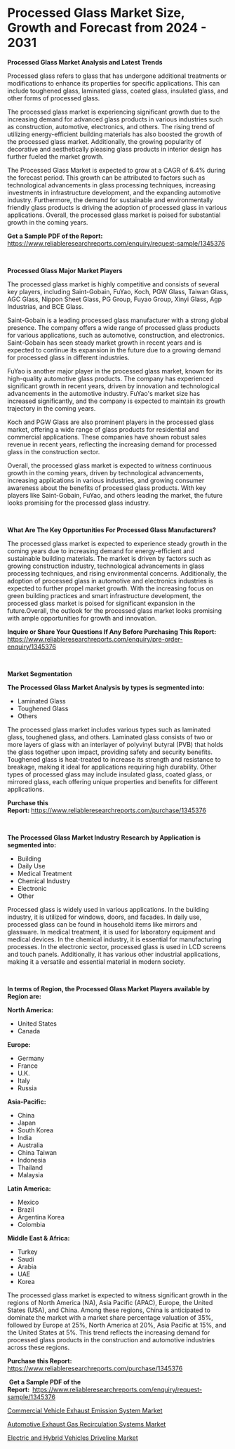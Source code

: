 <p><h1>Processed Glass Market Size, Growth and Forecast from 2024 - 2031</h1></p><p><strong>Processed Glass Market Analysis and Latest Trends</strong></p>
<p><p>Processed glass refers to glass that has undergone additional treatments or modifications to enhance its properties for specific applications. This can include toughened glass, laminated glass, coated glass, insulated glass, and other forms of processed glass.</p><p>The processed glass market is experiencing significant growth due to the increasing demand for advanced glass products in various industries such as construction, automotive, electronics, and others. The rising trend of utilizing energy-efficient building materials has also boosted the growth of the processed glass market. Additionally, the growing popularity of decorative and aesthetically pleasing glass products in interior design has further fueled the market growth.</p><p>The Processed Glass Market is expected to grow at a CAGR of 6.4% during the forecast period. This growth can be attributed to factors such as technological advancements in glass processing techniques, increasing investments in infrastructure development, and the expanding automotive industry. Furthermore, the demand for sustainable and environmentally friendly glass products is driving the adoption of processed glass in various applications. Overall, the processed glass market is poised for substantial growth in the coming years.</p></p>
<p><strong>Get a Sample PDF of the Report:&nbsp;</strong> <a href="https://www.reliableresearchreports.com/enquiry/request-sample/1345376">https://www.reliableresearchreports.com/enquiry/request-sample/1345376</a></p>
<p>&nbsp;</p>
<p><strong>Processed Glass Major Market Players</strong></p>
<p><p>The processed glass market is highly competitive and consists of several key players, including Saint-Gobain, FuYao, Koch, PGW Glass, Taiwan Glass, AGC Glass, Nippon Sheet Glass, PG Group, Fuyao Group, Xinyi Glass, Agp Industrias, and BCE Glass. </p><p>Saint-Gobain is a leading processed glass manufacturer with a strong global presence. The company offers a wide range of processed glass products for various applications, such as automotive, construction, and electronics. Saint-Gobain has seen steady market growth in recent years and is expected to continue its expansion in the future due to a growing demand for processed glass in different industries.</p><p>FuYao is another major player in the processed glass market, known for its high-quality automotive glass products. The company has experienced significant growth in recent years, driven by innovation and technological advancements in the automotive industry. FuYao's market size has increased significantly, and the company is expected to maintain its growth trajectory in the coming years.</p><p>Koch and PGW Glass are also prominent players in the processed glass market, offering a wide range of glass products for residential and commercial applications. These companies have shown robust sales revenue in recent years, reflecting the increasing demand for processed glass in the construction sector.</p><p>Overall, the processed glass market is expected to witness continuous growth in the coming years, driven by technological advancements, increasing applications in various industries, and growing consumer awareness about the benefits of processed glass products. With key players like Saint-Gobain, FuYao, and others leading the market, the future looks promising for the processed glass industry.</p></p>
<p>&nbsp;</p>
<p><strong>What Are The Key Opportunities For Processed Glass Manufacturers?</strong></p>
<p><p>The processed glass market is expected to experience steady growth in the coming years due to increasing demand for energy-efficient and sustainable building materials. The market is driven by factors such as growing construction industry, technological advancements in glass processing techniques, and rising environmental concerns. Additionally, the adoption of processed glass in automotive and electronics industries is expected to further propel market growth. With the increasing focus on green building practices and smart infrastructure development, the processed glass market is poised for significant expansion in the future.Overall, the outlook for the processed glass market looks promising with ample opportunities for growth and innovation.</p></p>
<p><strong>Inquire or Share Your Questions If Any Before Purchasing This Report:</strong> <a href="https://www.reliableresearchreports.com/enquiry/pre-order-enquiry/1345376">https://www.reliableresearchreports.com/enquiry/pre-order-enquiry/1345376</a></p>
<p>&nbsp;</p>
<p><strong>Market Segmentation</strong></p>
<p><strong>The Processed Glass Market Analysis by types is segmented into:</strong></p>
<p><ul><li>Laminated Glass</li><li>Toughened Glass</li><li>Others</li></ul></p>
<p><p>The processed glass market includes various types such as laminated glass, toughened glass, and others. Laminated glass consists of two or more layers of glass with an interlayer of polyvinyl butyral (PVB) that holds the glass together upon impact, providing safety and security benefits. Toughened glass is heat-treated to increase its strength and resistance to breakage, making it ideal for applications requiring high durability. Other types of processed glass may include insulated glass, coated glass, or mirrored glass, each offering unique properties and benefits for different applications.</p></p>
<p><strong>Purchase this Report:&nbsp;</strong><a href="https://www.reliableresearchreports.com/purchase/1345376">https://www.reliableresearchreports.com/purchase/1345376</a></p>
<p>&nbsp;</p>
<p><strong>The Processed Glass Market Industry Research by Application is segmented into:</strong></p>
<p><ul><li>Building</li><li>Daily Use</li><li>Medical Treatment</li><li>Chemical Industry</li><li>Electronic</li><li>Other</li></ul></p>
<p><p>Processed glass is widely used in various applications. In the building industry, it is utilized for windows, doors, and facades. In daily use, processed glass can be found in household items like mirrors and glassware. In medical treatment, it is used for laboratory equipment and medical devices. In the chemical industry, it is essential for manufacturing processes. In the electronic sector, processed glass is used in LCD screens and touch panels. Additionally, it has various other industrial applications, making it a versatile and essential material in modern society.</p></p>
<p>&nbsp;</p>
<p><strong>In terms of Region, the Processed Glass Market Players available by Region are:</strong></p>
<p>
    <p> <strong> North America: </strong>
        <ul>
            <li>United States</li>
            <li>Canada</li>
        </ul>
        </p> 
    <p> <strong> Europe: </strong>
        <ul>
            <li>Germany</li>
            <li>France</li>
            <li>U.K.</li>
            <li>Italy</li>
            <li>Russia</li>
        </ul>
        </p> 
    <p> <strong> Asia-Pacific: </strong>
        <ul>
            <li>China</li>
            <li>Japan</li>
            <li>South Korea</li>
            <li>India</li>
            <li>Australia</li>
            <li>China Taiwan</li>
            <li>Indonesia</li>
            <li>Thailand</li>
            <li>Malaysia</li>
        </ul>
        </p> 
    <p> <strong> Latin America: </strong>
        <ul>
            <li>Mexico</li>
            <li>Brazil</li>
            <li>Argentina Korea</li>
            <li>Colombia</li>
        </ul>
        </p> 
    <p> <strong> Middle East & Africa: </strong>
        <ul>
            <li>Turkey</li>
            <li>Saudi</li>
            <li>Arabia</li>
            <li>UAE</li>
            <li>Korea</li>
        </ul>
    </p>
    </p>
<p><p>The processed glass market is expected to witness significant growth in the regions of North America (NA), Asia Pacific (APAC), Europe, the United States (USA), and China. Among these regions, China is anticipated to dominate the market with a market share percentage valuation of 35%, followed by Europe at 25%, North America at 20%, Asia Pacific at 15%, and the United States at 5%. This trend reflects the increasing demand for processed glass products in the construction and automotive industries across these regions.</p></p>
<p><strong>Purchase this Report: </strong><a href="https://www.reliableresearchreports.com/purchase/1345376">https://www.reliableresearchreports.com/purchase/1345376</a></p>
<p>&nbsp;<strong>Get a Sample PDF of the Report:&nbsp;&nbsp;</strong><a href="https://www.reliableresearchreports.com/enquiry/request-sample/1345376">https://www.reliableresearchreports.com/enquiry/request-sample/1345376</a></p>
<p><strong></strong></p>
<p><p><a href="https://view.publitas.com/reportprime-1/commercial-vehicle-exhaust-emission-system-market-size-growth-and-forecast-from-2023-2030/">Commercial Vehicle Exhaust Emission System Market</a></p><p><a href="https://view.publitas.com/reportprime-1/automotive-exhaust-gas-recirculation-systems-market-offer-valuable-insights-into-market-size-market-share-market-trends-and-projections-spanning-from-2023-to-2030/">Automotive Exhaust Gas Recirculation Systems Market</a></p><p><a href="https://view.publitas.com/reportprime-1/electric-and-hybrid-vehicles-driveline-market-size-furnishes-valuable-information-encompassing-market-share-market-trends-and-projections-spanning-from-2023-to-2030/">Electric and Hybrid Vehicles Driveline Market</a></p></p>